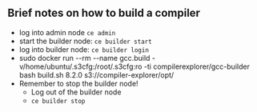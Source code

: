 ## Brief notes on how to build a compiler

* log into admin node `ce admin`
* start the builder node: `ce builder start`
* log into builder node: `ce builder login`
* sudo docker run --rm --name gcc.build -v/home/ubuntu/.s3cfg:/root/.s3cfg:ro -ti compilerexplorer/gcc-builder bash build.sh 8.2.0 s3://compiler-explorer/opt/
* Remember to stop the builder node!
  * Log out of the builder node
  * `ce builder stop`
